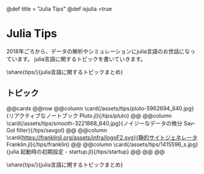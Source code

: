 @def title = "Julia Tips"
@def isjulia =true

# Julia Tips

2018年ごろから、データの解析やシミュレーションにjulia言語のお世話になっています。
julia言語に関するトピックを書いていきます。

\share{tips/}{julia言語に関するトピックまとめ}
## トピック

@@cards
@@row
@@column \card{/assets/tips/pluto-5962694_640.jpg}{リアクティブなノートブック Pluto.jl}{/tips/pluto} @@
@@column \card{/assets/tips/smooth-3221868_640.jpg}{ノイジーなデータの微分 Sav-Gol filter}{/tips/savgol} @@
@@column \card{https://franklinjl.org/assets/infra/logoF2.svg}{静的サイトジェネレータ Franklin.jl}{/tips/franklin} @@
@@column \card{/assets/tips/1415596_s.jpg}{julia 起動時の初期設定 - startup.jl}{/tips/startup} @@
@@
@@

\share{tips/}{julia言語に関するトピックまとめ}
